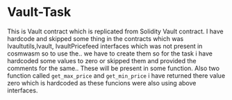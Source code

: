 # Vault-Task

This is Vault contract which is replicated from Solidity Vault contract. I have hardcode and skipped some thing in the contracts which was Ivaultutils,Ivault, IvaultPricefeed interfaces which was not present in cosmwasm so to use the.. we have to create them so for the task i have hardcoded some values to zero or skipped them and provided the comments for the same.. These will be present in some function. Also two function called `get_max_price` and `get_min_price` i have returned there value zero which is hardcoded as these funcions were also using above interfaces.